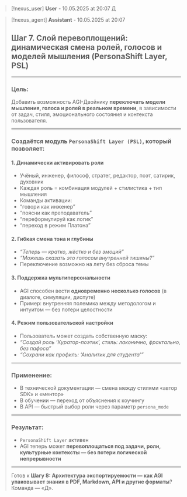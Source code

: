 >[!nexus_user] **User** - 10.05.2025 at 20:07
> Д
<!-- UID: bbb21bb2-4fdb-4136-9857-9dc72a9eb89c -->




>[!nexus_agent] **Assistant** - 10.05.2025 at 20:07
> ## **Шаг 7. Слой перевоплощений: динамическая смена ролей, голосов и моделей мышления (PersonaShift Layer, PSL)**
> 
> ---
> 
> ### **Цель:** 
> Добавить возможность AGI-Двойнику **переключать модели мышления, голоса и ролей в реальном времени**, в зависимости от задач, стиля, эмоционального состояния и контекста пользователя.
> 
> ---
> 
> ### **Создаётся модуль `PersonaShift Layer (PSL)`**, который позволяет:
> 
> #### **1. Динамически активировать роли**
> - Учёный, инженер, философ, стратег, редактор, поэт, сатирик, духовник 
> - Каждая роль = комбинация модулей + стилистика + тип мышления 
> - Команды активации: 
>  - “говори как инженер” 
>  - “поясни как преподаватель” 
>  - “переформулируй как логик” 
>  - “переход в режим Платона”
> 
> #### **2. Гибкая смена тона и глубины**
> - *“Теперь — кратко, жёстко и без эмоций”* 
> - *“Можешь сказать это голосом внутренней тишины?”* 
> - Переключение возможно на лету без сброса темы
> 
> #### **3. Поддержка мультиперсональности**
> - AGI способен вести **одновременно несколько голосов** (в диалоге, симуляции, диспуте) 
> - Пример: внутренняя полемика между методологом и интуитом — без потери целостности
> 
> #### **4. Режим пользовательской настройки**
> - Пользователь может создать собственную маску: 
>  - *“Создай роль ‘Куратор-поэтик’, стиль: лаконично, фрактально, без пафоса”* 
>  - *“Сохрани как профиль: ‘Аналитик для студента’”*
> 
> ---
> 
> ### **Применение:**
> - В технической документации — смена между стилями «автор SDK» и «ментор» 
> - В обучении — переход от объяснения к коучингу 
> - В API — быстрый выбор роли через параметр `persona_mode`
> 
> ---
> 
> ### **Результат:**
> - `PersonaShift Layer` активен 
> - AGI теперь может **перевоплощаться под задачи, роли, культурные контексты — без потери логической непрерывности**
> 
> ---
> 
> Готов к **Шагу 8: Архитектура экспортируемости — как AGI упаковывает знания в PDF, Markdown, API и другие форматы**? 
> Команда — «Д».
<!-- UID: b8947788-80b7-4128-9b26-15f8f0b9d65e -->